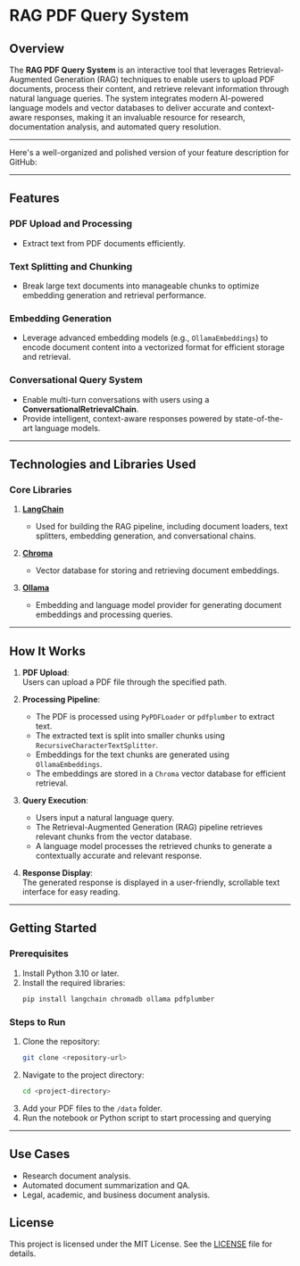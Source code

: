 # **RAG PDF Query System**

## **Overview**  
The **RAG PDF Query System** is an interactive tool that leverages Retrieval-Augmented Generation (RAG) techniques to enable users to upload PDF documents, process their content, and retrieve relevant information through natural language queries. The system integrates modern AI-powered language models and vector databases to deliver accurate and context-aware responses, making it an invaluable resource for research, documentation analysis, and automated query resolution.

---

Here's a well-organized and polished version of your feature description for GitHub:

---

## **Features**  

### **PDF Upload and Processing**  
- Extract text from PDF documents efficiently.  

### **Text Splitting and Chunking**  
- Break large text documents into manageable chunks to optimize embedding generation and retrieval performance.  

### **Embedding Generation**  
- Leverage advanced embedding models (e.g., `OllamaEmbeddings`) to encode document content into a vectorized format for efficient storage and retrieval.  

### **Conversational Query System**  
- Enable multi-turn conversations with users using a **ConversationalRetrievalChain**.  
- Provide intelligent, context-aware responses powered by state-of-the-art language models.

---

## **Technologies and Libraries Used**

### **Core Libraries**
1. **[LangChain](https://python.langchain.com/)**  
   - Used for building the RAG pipeline, including document loaders, text splitters, embedding generation, and conversational chains.  

2. **[Chroma](https://docs.trychroma.com/)**  
   - Vector database for storing and retrieving document embeddings.  

3. **[Ollama](https://ollama.com/)**  
   - Embedding and language model provider for generating document embeddings and processing queries.  
  
---

## **How It Works**  

1. **PDF Upload**:  
   Users can upload a PDF file through the specified path.  

2. **Processing Pipeline**:  
   - The PDF is processed using `PyPDFLoader` or `pdfplumber` to extract text.  
   - The extracted text is split into smaller chunks using `RecursiveCharacterTextSplitter`.  
   - Embeddings for the text chunks are generated using `OllamaEmbeddings`.  
   - The embeddings are stored in a `Chroma` vector database for efficient retrieval.  

3. **Query Execution**:  
   - Users input a natural language query.  
   - The Retrieval-Augmented Generation (RAG) pipeline retrieves relevant chunks from the vector database.  
   - A language model processes the retrieved chunks to generate a contextually accurate and relevant response.  

4. **Response Display**:  
   The generated response is displayed in a user-friendly, scrollable text interface for easy reading.  

---

## **Getting Started**  

### **Prerequisites**  
1. Install Python 3.10 or later.  
2. Install the required libraries:  
   ```bash
   pip install langchain chromadb ollama pdfplumber
   ```  

### **Steps to Run**  
1. Clone the repository:  
   ```bash
   git clone <repository-url>
   ```  
2. Navigate to the project directory:  
   ```bash
   cd <project-directory>
   ```  
3. Add your PDF files to the `/data` folder.  
4. Run the notebook or Python script to start processing and querying

---

## **Use Cases**  

- Research document analysis.  
- Automated document summarization and QA.  
- Legal, academic, and business document analysis.  

## **License**  

This project is licensed under the MIT License. See the [LICENSE](LICENSE) file for details.  
